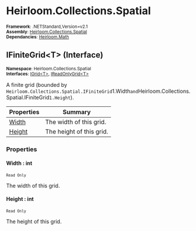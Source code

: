 # Heirloom.Collections.Spatial

<small>**Framework**: .NETStandard,Version=v2.1</small>  
<small>**Assembly**: [Heirloom.Collections.Spatial](../heirloom.collections.spatial/heirloom.collections.spatial.md)</small>  
<small>**Dependancies**: [Heirloom.Math](../Heirloom.Math/Heirloom.Math.md)</small>  

## IFiniteGrid\<T> (Interface)
<small>**Namespace**: Heirloom.Collections.Spatial</sub></small>  
<small>**Interfaces**: [IGrid\<T>](heirloom.collections.spatial.igrid[t].md), [IReadOnlyGrid\<T>](heirloom.collections.spatial.ireadonlygrid[t].md)</small>  

A finite grid (bounded by `Heirloom.Collections.Spatial.IFiniteGrid`1.Width` and `Heirloom.Collections.Spatial.IFiniteGrid`1.Height`).

| Properties | Summary |
|------------|---------|
| [Width](#WID68924896) | The width of this grid. |
| [Height](#HEIE098AAEB) | The height of this grid. |

### Properties

#### <a name="WID68924896"></a>Width : int

<small>`Read Only`</small>

The width of this grid.

#### <a name="HEIE098AAEB"></a>Height : int

<small>`Read Only`</small>

The height of this grid.

